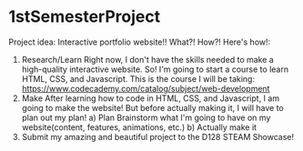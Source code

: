 # 1stSemesterProject

Project idea: Interactive portfolio website!!
What?! How?! Here's how!:
1. Research/Learn
   Right now, I don't have the skills needed to make a high-quality interactive website.
   So! I'm going to start a course to learn HTML, CSS, and Javascript.
   This is the course I will be taking: https://www.codecademy.com/catalog/subject/web-development
3. Make
   After learning how to code in HTML, CSS, and Javascript, I am going to make the website!
   But before actually making it, I will have to plan out my plan!
   a) Plan
     Brainstorm what I'm going to have on my website(content, features, animations, etc.)
   b) Actually make it
4. Submit my amazing and beautiful project to the D128 STEAM Showcase!
   
